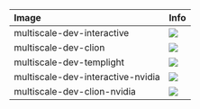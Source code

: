 | Image  | Info |
| :----- | :--- |
| multiscale-dev-interactive | [![](https://images.microbadger.com/badges/image/dunecommunity/multiscale-dev-interactive.svg)](http://microbadger.com/images/dunecommunity/multiscale-dev-interactive "multiscale-dev-interactive layer") |
| multiscale-dev-clion | [![](https://images.microbadger.com/badges/image/dunecommunity/multiscale-dev-clion.svg)](http://microbadger.com/images/dunecommunity/multiscale-dev-clion "multiscale-dev-clion layer") |
| multiscale-dev-templight | [![](https://images.microbadger.com/badges/image/dunecommunity/multiscale-dev-templight.svg)](http://microbadger.com/images/dunecommunity/multiscale-dev-templight "multiscale-dev-templight layer") |
| multiscale-dev-interactive-nvidia | [![](https://images.microbadger.com/badges/image/dunecommunity/multiscale-dev-interactive-nvidia.svg)](http://microbadger.com/images/dunecommunity/multiscale-dev-interactive-nvidia "multiscale-dev-interactive-nvidia layer") |
| multiscale-dev-clion-nvidia | [![](https://images.microbadger.com/badges/image/dunecommunity/multiscale-dev-clion-nvidia.svg)](http://microbadger.com/images/dunecommunity/multiscale-dev-clion-nvidia "multiscale-dev-clion-nvidia layer") |

